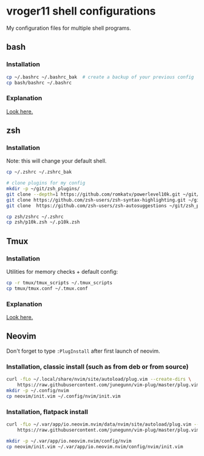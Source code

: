 # vroger11 shell configurations
My configuration files for multiple shell programs.

## bash

### Installation

```bash
cp ~/.bashrc ~/.bashrc_bak  # create a backup of your previous config
cp bash/bashrc ~/.bashrc
```

### Explanation
[Look here.](http://website.vincent-roger.fr/tips/dev/2020/01/29/improve-bash-terminal-experience.html)


## zsh

### Installation
Note: this will change your default shell.

```bash
cp ~/.zshrc ~/.zshrc_bak

# clone plugins for my config
mkdir -p ~/git/zsh_plugins/
git clone --depth=1 https://github.com/romkatv/powerlevel10k.git ~/git/zsh_plugins/powerlevel10k
git clone https://github.com/zsh-users/zsh-syntax-highlighting.git ~/git/zsh_plugins/zsh-syntax-highlighting
git clone  https://github.com/zsh-users/zsh-autosuggestions ~/git/zsh_plugins/zsh-autosuggestions

cp zsh/zshrc ~/.zshrc
cp zsh/p10k.zsh ~/.p10k.zsh
```

## Tmux

### Installation

Utilities for memory checks + default config:

```bash
cp -r tmux/tmux_scripts ~/.tmux_scripts
cp tmux/tmux.conf ~/.tmux.conf
```

### Explanation
[Look here.](http://website.vincent-roger.fr/tips/dev/2019/09/23/terminal-multiplexers.html)

## Neovim
Don't forget to type `:PlugInstall` after first launch of neovim.

### Installation, classic install (such as from deb or from source)

```bash
curl -fLo ~/.local/share/nvim/site/autoload/plug.vim --create-dirs \
    https://raw.githubusercontent.com/junegunn/vim-plug/master/plug.vim
mkdir -p ~/.config/nvim
cp neovim/init.vim ~/.config/nvim/init.vim
```

### Installation, flatpack install

```bash
curl -fLo ~/.var/app/io.neovim.nvim/data/nvim/site/autoload/plug.vim --create-dirs \
    https://raw.githubusercontent.com/junegunn/vim-plug/master/plug.vim

mkdir -p ~/.var/app/io.neovim.nvim/config/nvim
cp neovim/init.vim ~/.var/app/io.neovim.nvim/config/nvim/init.vim
```
